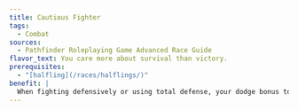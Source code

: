 ```yaml
---
title: Cautious Fighter
tags:
  - Combat
sources:
  - Pathfinder Roleplaying Game Advanced Race Guide
flavor_text: You care more about survival than victory.
prerequisites:
  - "[halfling](/races/halflings/)"
benefit: |
  When fighting defensively or using total defense, your dodge bonus to AC increases by 2.
---
```


